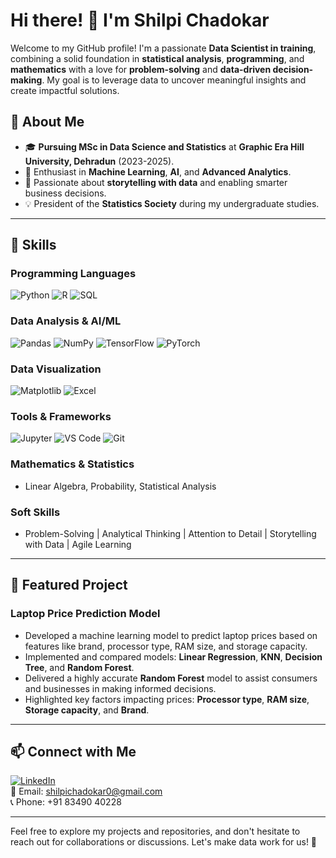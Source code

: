 # Hi there! 👋 I'm Shilpi Chadokar

Welcome to my GitHub profile! I'm a passionate **Data Scientist in training**, combining a solid foundation in **statistical analysis**, **programming**, and **mathematics** with a love for **problem-solving** and **data-driven decision-making**. My goal is to leverage data to uncover meaningful insights and create impactful solutions.

## 🌟 About Me
- 🎓 **Pursuing MSc in Data Science and Statistics** at **Graphic Era Hill University, Dehradun** (2023-2025).
- 🧠 Enthusiast in **Machine Learning**, **AI**, and **Advanced Analytics**.
- 🎯 Passionate about **storytelling with data** and enabling smarter business decisions.
- 💡 President of the **Statistics Society** during my undergraduate studies.

---

## 🔧 Skills

### **Programming Languages**
![Python](https://img.shields.io/badge/-Python-3776AB?style=flat-square&logo=python&logoColor=white) ![R](https://img.shields.io/badge/-R-276DC3?style=flat-square&logo=r&logoColor=white) ![SQL](https://img.shields.io/badge/-SQL-4479A1?style=flat-square&logo=postgresql&logoColor=white)

### **Data Analysis & AI/ML**
![Pandas](https://img.shields.io/badge/-Pandas-150458?style=flat-square&logo=pandas&logoColor=white) ![NumPy](https://img.shields.io/badge/-NumPy-013243?style=flat-square&logo=numpy&logoColor=white) ![TensorFlow](https://img.shields.io/badge/-TensorFlow-FF6F00?style=flat-square&logo=tensorflow&logoColor=white) ![PyTorch](https://img.shields.io/badge/-PyTorch-EE4C2C?style=flat-square&logo=pytorch&logoColor=white)

### **Data Visualization**
![Matplotlib](https://img.shields.io/badge/-Matplotlib-3776AB?style=flat-square&logo=python&logoColor=white) ![Excel](https://img.shields.io/badge/-Excel-217346?style=flat-square&logo=microsoft-excel&logoColor=white)

### **Tools & Frameworks**
![Jupyter](https://img.shields.io/badge/-Jupyter-F37626?style=flat-square&logo=jupyter&logoColor=white) ![VS Code](https://img.shields.io/badge/-VS%20Code-007ACC?style=flat-square&logo=visual-studio-code&logoColor=white) ![Git](https://img.shields.io/badge/-Git-F05032?style=flat-square&logo=git&logoColor=white)

### **Mathematics & Statistics**
- Linear Algebra, Probability, Statistical Analysis

### **Soft Skills**
- Problem-Solving | Analytical Thinking | Attention to Detail | Storytelling with Data | Agile Learning

---

## 🚀 Featured Project
### **Laptop Price Prediction Model**
- Developed a machine learning model to predict laptop prices based on features like brand, processor type, RAM size, and storage capacity.
- Implemented and compared models: **Linear Regression**, **KNN**, **Decision Tree**, and **Random Forest**.
- Delivered a highly accurate **Random Forest** model to assist consumers and businesses in making informed decisions.
- Highlighted key factors impacting prices: **Processor type**, **RAM size**, **Storage capacity**, and **Brand**.

---

## 📫 Connect with Me
[![LinkedIn](https://img.shields.io/badge/-LinkedIn-0077B5?style=flat-square&logo=linkedin&logoColor=white)](https://www.linkedin.com/in/shilpi-chadokar/)  
📧 Email: shilpichadokar0@gmail.com  
📞 Phone: +91 83490 40228

---

Feel free to explore my projects and repositories, and don't hesitate to reach out for collaborations or discussions. Let's make data work for us! 🚀
